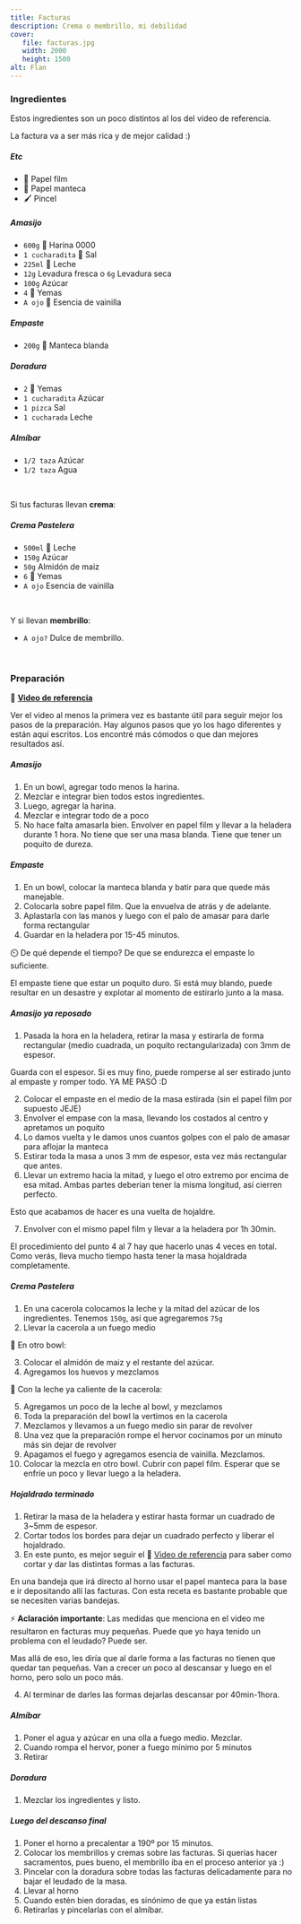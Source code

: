```yaml
---
title: Facturas
description: Crema o membrillo, mi debilidad
cover:
   file: facturas.jpg
   width: 2000
   height: 1500
alt: Flan
---
```


### Ingredientes

Estos ingredientes son un poco distintos al los del video de referencia.

La factura va a ser más rica y de mejor calidad :)

##### Etc

-  🧻 Papel film
-  🧻 Papel manteca
-  🖌️ Pincel

##### Amasijo

-  `600g` 🌽 Harina 0000
-  `1 cucharadita` 🧂 Sal
-  `225ml` 🥛 Leche
-  `12g` Levadura fresca o `6g` Levadura seca
-  `100g` Azúcar
-  `4` 🥚 Yemas
-  `A ojo` 🍦 Esencia de vainilla

##### Empaste

-  `200g` 🧈 Manteca blanda

##### Doradura

-  `2` 🥚 Yemas
-  `1 cucharadita` Azúcar
-  `1 pizca` Sal
-  `1 cucharada` Leche

##### Almíbar

-  `1/2 taza` Azúcar
-  `1/2 taza` Agua

<br />

Si tus facturas llevan **crema**:

##### Crema Pastelera

-  `500ml` 🥛 Leche
-  `150g` Azúcar
-  `50g` Almidón de maiz
-  `6` 🥚 Yemas
-  `A ojo` Esencia de vainilla

<br />

Y si llevan **membrillo**:

-  `A ojo?` Dulce de membrillo.

<br />

### Preparación

📼 [**Video de referencia**](https://www.youtube.com/watch?v=Ys5wAOtHYo4)

Ver el video al menos la primera vez es bastante útil para seguir mejor los pasos de la preparación. Hay algunos pasos que yo los hago diferentes y están aquí escritos. Los encontré más cómodos o que dan mejores resultados así.

##### Amasijo

1. En un bowl, agregar todo menos la harina.
2. Mezclar e integrar bien todos estos ingredientes.
3. Luego, agregar la harina.
4. Mezclar e integrar todo de a poco
5. No hace falta amasarla bien. Envolver en papel film y llevar a la heladera durante 1 hora. No tiene que ser una masa blanda. Tiene que tener un poquito de dureza.

##### Empaste

1. En un bowl, colocar la manteca blanda y batir para que quede más manejable.
2. Colocarla sobre papel film. Que la envuelva de atrás y de adelante.
3. Aplastarla con las manos y luego con el palo de amasar para darle forma rectangular
4. Guardar en la heladera por 15-45 minutos.

⏲️ De qué depende el tiempo? De que se endurezca el empaste lo suficiente.

El empaste tiene que estar un poquito duro. Si está muy blando, puede resultar en un desastre y explotar al momento de estirarlo junto a la masa.

##### Amasijo ya reposado

1. Pasada la hora en la heladera, retirar la masa y estirarla de forma rectangular (medio cuadrada, un poquito rectangularizada) con 3mm de espesor.

Guarda con el espesor. Si es muy fino, puede romperse al ser estirado junto al empaste y romper todo. YA ME PASÓ :D

2. Colocar el empaste en el medio de la masa estirada (sin el papel film por supuesto JEJE)
3. Envolver el empase con la masa, llevando los costados al centro y apretamos un poquito
4. Lo damos vuelta y le damos unos cuantos golpes con el palo de amasar para aflojar la manteca
5. Estirar toda la masa a unos 3 mm de espesor, esta vez más rectangular que antes.
6. Llevar un extremo hacia la mitad, y luego el otro extremo por encima de esa mitad. Ambas partes deberian tener la misma longitud, así cierren perfecto.

Esto que acabamos de hacer es una vuelta de hojaldre.

7. Envolver con el mismo papel film y llevar a la heladera por 1h 30min.

El procedimiento del punto 4 al 7 hay que hacerlo unas 4 veces en total. Como verás, lleva mucho tiempo hasta tener la masa hojaldrada completamente.

##### Crema Pastelera

1. En una cacerola colocamos la leche y la mitad del azúcar de los ingredientes. Tenemos `150g`, así que agregaremos `75g`
2. Llevar la cacerola a un fuego medio

🥣 En otro bowl:

3. Colocar el almidón de maiz y el restante del azúcar.
4. Agregamos los huevos y mezclamos

🥛 Con la leche ya caliente de la cacerola:

5. Agregamos un poco de la leche al bowl, y mezclamos
6. Toda la preparación del bowl la vertimos en la cacerola
7. Mezclamos y llevamos a un fuego medio sin parar de revolver
8. Una vez que la preparación rompe el hervor cocinamos por un minuto más sin dejar de revolver
9. Apagamos el fuego y agregamos esencia de vainilla. Mezclamos.
10.   Colocar la mezcla en otro bowl. Cubrir con papel film. Esperar que se enfríe un poco y llevar luego a la heladera.

##### Hojaldrado terminado

1. Retirar la masa de la heladera y estirar hasta formar un cuadrado de 3~5mm de espesor.
2. Cortar todos los bordes para dejar un cuadrado perfecto y liberar el hojaldrado.
3. En este punto, es mejor seguir el 📼 [Video de referencia](https://www.youtube.com/watch?v=Ys5wAOtHYo4) para saber como cortar y dar las distintas formas a las facturas.

En una bandeja que irá directo al horno usar el papel manteca para la base e ir depositando allí las facturas. Con esta receta es bastante probable que se necesiten varias bandejas.

⚡ **Aclaración importante**: Las medidas que menciona en el video me resultaron en facturas muy pequeñas. Puede que yo haya tenido un problema con el leudado? Puede ser.

Mas allá de eso, les diría que al darle forma a las facturas no tienen que quedar tan pequeñas. Van a crecer un poco al descansar y luego en el horno, pero solo un poco más.

4. Al terminar de darles las formas dejarlas descansar por 40min-1hora.

##### Almíbar

1. Poner el agua y azúcar en una olla a fuego medio. Mezclar.
2. Cuando rompa el hervor, poner a fuego mínimo por 5 minutos
3. Retirar

##### Doradura

1. Mezclar los ingredientes y listo.

##### Luego del descanso final

1. Poner el horno a precalentar a 190º por 15 minutos.
2. Colocar los membrillos y cremas sobre las facturas. Si querías hacer sacramentos, pues bueno, el membrillo iba en el proceso anterior ya :)
3. Pincelar con la doradura sobre todas las facturas delicadamente para no bajar el leudado de la masa.
4. Llevar al horno
5. Cuando estén bien doradas, es sinónimo de que ya están listas
6. Retirarlas y pincelarlas con el almíbar.
